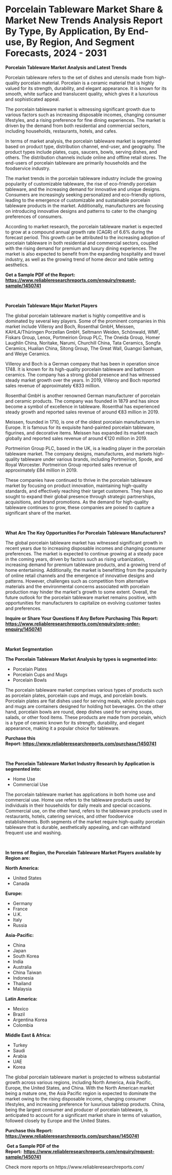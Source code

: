 <p><h1>Porcelain Tableware Market Share & Market New Trends Analysis Report By Type, By Application, By End-use, By Region, And Segment Forecasts, 2024 - 2031</h1></p><p><strong>Porcelain Tableware Market Analysis and Latest Trends</strong></p>
<p><p>Porcelain tableware refers to the set of dishes and utensils made from high-quality porcelain material. Porcelain is a ceramic material that is highly valued for its strength, durability, and elegant appearance. It is known for its smooth, white surface and translucent quality, which gives it a luxurious and sophisticated appeal.</p><p>The porcelain tableware market is witnessing significant growth due to various factors such as increasing disposable incomes, changing consumer lifestyles, and a rising preference for fine dining experiences. The market is driven by the demand from both residential and commercial sectors, including households, restaurants, hotels, and cafes.</p><p>In terms of market analysis, the porcelain tableware market is segmented based on product type, distribution channel, end-user, and geography. The product types include plates, cups, saucers, bowls, serving dishes, and others. The distribution channels include online and offline retail stores. The end-users of porcelain tableware are primarily households and the foodservice industry.</p><p>The market trends in the porcelain tableware industry include the growing popularity of customizable tableware, the rise of eco-friendly porcelain tableware, and the increasing demand for innovative and unique designs. Consumers are increasingly seeking personalized and eco-friendly options, leading to the emergence of customizable and sustainable porcelain tableware products in the market. Additionally, manufacturers are focusing on introducing innovative designs and patterns to cater to the changing preferences of consumers.</p><p>According to market research, the porcelain tableware market is expected to grow at a compound annual growth rate (CAGR) of 6.6% during the forecast period. This growth can be attributed to the increasing adoption of porcelain tableware in both residential and commercial sectors, coupled with the rising demand for premium and luxury dining experiences. The market is also expected to benefit from the expanding hospitality and travel industry, as well as the growing trend of home decor and table setting aesthetics.</p></p>
<p><strong>Get a Sample PDF of the Report:&nbsp; <a href="https://www.reliableresearchreports.com/enquiry/request-sample/1450741">https://www.reliableresearchreports.com/enquiry/request-sample/1450741</a></strong></p>
<p>&nbsp;</p>
<p><strong>Porcelain Tableware Major Market Players</strong></p>
<p><p>The global porcelain tableware market is highly competitive and is dominated by several key players. Some of the prominent companies in this market include Villeroy and Boch, Rosenthal GmbH, Meissen, KAHLA/Thüringen Porzellan GmbH, Seltmann Weiden, Schönwald, WMF, Fiskars Group, Lenox, Portmeirion Group PLC, The Oneida Group, Homer Laughlin China, Noritake, Narumi, Churchill China, Tata Ceramics, Songfa Ceramics, Hualian China, Sitong Group, The Great Wall, Guangxi Sanhuan, and Weiye Ceramics.</p><p>Villeroy and Boch is a German company that has been in operation since 1748. It is known for its high-quality porcelain tableware and bathroom ceramics. The company has a strong global presence and has witnessed steady market growth over the years. In 2019, Villeroy and Boch reported sales revenue of approximately €833 million.</p><p>Rosenthal GmbH is another renowned German manufacturer of porcelain and ceramic products. The company was founded in 1879 and has since become a symbol of excellence in tableware. Rosenthal has experienced steady growth and reported sales revenue of around €83 million in 2019.</p><p>Meissen, founded in 1710, is one of the oldest porcelain manufacturers in Europe. It is famous for its exquisite hand-painted porcelain tableware, figurines, and decorative items. Meissen has expanded its market reach globally and reported sales revenue of around €120 million in 2019.</p><p>Portmeirion Group PLC, based in the UK, is a leading player in the porcelain tableware market. The company designs, manufactures, and markets high-quality tableware under various brands, including Portmeirion, Spode, and Royal Worcester. Portmeirion Group reported sales revenue of approximately £84 million in 2019.</p><p>These companies have continued to thrive in the porcelain tableware market by focusing on product innovation, maintaining high-quality standards, and effectively reaching their target customers. They have also sought to expand their global presence through strategic partnerships, acquisitions, and brand promotions. As the demand for high-quality tableware continues to grow, these companies are poised to capture a significant share of the market.</p></p>
<p>&nbsp;</p>
<p><strong>What Are The Key Opportunities For Porcelain Tableware Manufacturers?</strong></p>
<p><p>The global porcelain tableware market has witnessed significant growth in recent years due to increasing disposable incomes and changing consumer preferences. The market is expected to continue growing at a steady pace in the coming years, driven by factors such as rising urbanization, increasing demand for premium tableware products, and a growing trend of home entertaining. Additionally, the market is benefitting from the popularity of online retail channels and the emergence of innovative designs and patterns. However, challenges such as competition from alternative materials and the environmental concerns associated with porcelain production may hinder the market's growth to some extent. Overall, the future outlook for the porcelain tableware market remains positive, with opportunities for manufacturers to capitalize on evolving customer tastes and preferences.</p></p>
<p><strong>Inquire or Share Your Questions If Any Before Purchasing This Report: <a href="https://www.reliableresearchreports.com/enquiry/pre-order-enquiry/1450741">https://www.reliableresearchreports.com/enquiry/pre-order-enquiry/1450741</a></strong></p>
<p>&nbsp;</p>
<p><strong>Market Segmentation</strong></p>
<p><strong>The Porcelain Tableware Market Analysis by types is segmented into:</strong></p>
<p><ul><li>Porcelain Plates</li><li>Porcelain Cups and Mugs</li><li>Porcelain Bowls</li></ul></p>
<p><p>The porcelain tableware market comprises various types of products such as porcelain plates, porcelain cups and mugs, and porcelain bowls. Porcelain plates are flat dishes used for serving meals, while porcelain cups and mugs are containers designed for holding hot beverages. On the other hand, porcelain bowls are round, deep dishes used for serving soups, salads, or other food items. These products are made from porcelain, which is a type of ceramic known for its strength, durability, and elegant appearance, making it a popular choice for tableware.</p></p>
<p><strong>Purchase this Report:&nbsp;<a href="https://www.reliableresearchreports.com/purchase/1450741">https://www.reliableresearchreports.com/purchase/1450741</a></strong></p>
<p>&nbsp;</p>
<p><strong>The Porcelain Tableware Market Industry Research by Application is segmented into:</strong></p>
<p><ul><li>Home Use</li><li>Commercial Use</li></ul></p>
<p><p>The porcelain tableware market has applications in both home use and commercial use. Home use refers to the tableware products used by individuals in their households for daily meals and special occasions. Commercial use, on the other hand, refers to the tableware products used in restaurants, hotels, catering services, and other foodservice establishments. Both segments of the market require high-quality porcelain tableware that is durable, aesthetically appealing, and can withstand frequent use and washing.</p></p>
<p>&nbsp;</p>
<p><strong>In terms of Region, the Porcelain Tableware Market Players available by Region are:</strong></p>
<p>
    <p> <strong> North America: </strong>
        <ul>
            <li>United States</li>
            <li>Canada</li>
        </ul>
        </p> 
    <p> <strong> Europe: </strong>
        <ul>
            <li>Germany</li>
            <li>France</li>
            <li>U.K.</li>
            <li>Italy</li>
            <li>Russia</li>
        </ul>
        </p> 
    <p> <strong> Asia-Pacific: </strong>
        <ul>
            <li>China</li>
            <li>Japan</li>
            <li>South Korea</li>
            <li>India</li>
            <li>Australia</li>
            <li>China Taiwan</li>
            <li>Indonesia</li>
            <li>Thailand</li>
            <li>Malaysia</li>
        </ul>
        </p> 
    <p> <strong> Latin America: </strong>
        <ul>
            <li>Mexico</li>
            <li>Brazil</li>
            <li>Argentina Korea</li>
            <li>Colombia</li>
        </ul>
        </p> 
    <p> <strong> Middle East & Africa: </strong>
        <ul>
            <li>Turkey</li>
            <li>Saudi</li>
            <li>Arabia</li>
            <li>UAE</li>
            <li>Korea</li>
        </ul>
    </p>
    </p>
<p><p>The global porcelain tableware market is projected to witness substantial growth across various regions, including North America, Asia Pacific, Europe, the United States, and China. With the North American market being a mature one, the Asia Pacific region is expected to dominate the market owing to the rising disposable income, changing consumer lifestyles, and increasing preference for luxurious tabletop products. China, being the largest consumer and producer of porcelain tableware, is anticipated to account for a significant market share in terms of valuation, followed closely by Europe and the United States.</p></p>
<p><strong>Purchase this Report: <a href="https://www.reliableresearchreports.com/purchase/1450741">https://www.reliableresearchreports.com/purchase/1450741</a></strong></p>
<p>&nbsp;<strong>Get a Sample PDF of the Report:&nbsp;&nbsp;<a href="https://www.reliableresearchreports.com/enquiry/request-sample/1450741">https://www.reliableresearchreports.com/enquiry/request-sample/1450741</a></strong></p>
<p><strong></strong></p>
<p>Check more reports on https://www.reliableresearchreports.com/</p>